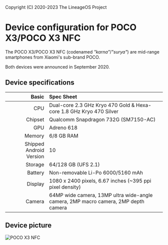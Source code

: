 Copyright (C) 2020-2023 The LineageOS Project

Device configuration for POCO X3/POCO X3 NFC
=========================================

The POCO X3/POCO X3 NFC (codenamed _"karna"_/_"surya"_) are mid-range smartphones from Xiaomi's sub-brand POCO.

Both devices were announced in September 2020.

## Device specifications

Basic   | Spec Sheet
-------:|:-------------------------
CPU     | Dual-core 2.3 GHz Kryo 470 Gold & Hexa-core 1.8 GHz Kryo 470 Silver
Chipset | Qualcomm Snapdragon 732G (SM7150-AC)
GPU     | Adreno 618
Memory  | 6/8 GB RAM
Shipped Android Version | 10
Storage | 64/128 GB (UFS 2.1)
Battery | Non-removable Li-Po 6000/5160 mAh
Display | 1080 x 2400 pixels, 6.67 inches (~395 ppi pixel density)
Camera  | 64MP wide camera, 13MP ultra wide-angle camera, 2MP macro camera, 2MP depth camera

## Device picture

![POCO X3 NFC](https://i01.appmifile.com/webfile/globalimg/products/pc/poco-x3-nfc/specs-header.png "POCO X3 NFC in Cobalt Blue & Shadow Gray")
